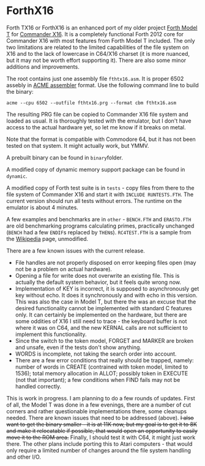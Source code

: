 # ForthX16
Forth TX16 or ForthX16 is an enhanced port of my older project [Forth Model T](https://github.com/VasylTsv/ForthModelT) for [Commander X16](https://www.commanderx16.com/). It is a completely functional Forth 2012 core for Commander X16 with most features from Forth Model T included. The only two limitations are related to the limited capabilities of the file system on X16 and to the lack of lowercase in C64/X16 charset (it is more nuanced, but it may not be worth effort supporting it). There are also some minor additions and improvements.

The root contains just one assembly file `fthtx16.asm`. It is proper 6502 assebly in [ACME assembler](https://sourceforge.net/projects/acme-crossass/files/win32/) format. Use the following command line to build the binary:
```
acme --cpu 6502 --outfile fthtx16.prg --format cbm fthtx16.asm
```
The resulting PRG file can be copied to Commander X16 file system and loaded as usual. It is thoroughly tested with the emulator, but I don't have access to the actual hardware yet, so let me know if it breaks on metal.

Note that the format is compatible with Commodore 64, but it has not been tested on that system. It might actually work, but YMMV.

A prebuilt binary can be found in `binary`folder.

A modified copy of dynamic memory support package can be found in `dynamic`.

A modified copy of Forth test suite is in `tests` - copy files from there to the file system of Commander X16 and start it with `INCLUDE RUNTESTS.FTH`. The current version should run all tests without errors. The runtime on the emulator is about 4 minutes.

A few examples and benchmarks are in `other` - `BENCH.FTH` and `ERASTO.FTH` are old benchmarking programs calculating primes, practically unchanged (`BENCH` had a few `ENDIF`s replaced by `THEN`s). `RC4TEST.FTH` is a sample from the [Wikipedia](https://en.wikipedia.org/wiki/Forth_(programming_language)) page, unmodified.

There are a few known issues with the current release.
* File handles are not properly disposed on error keeping files open (may not be a problem on actual hardware).
* Opening a file for write does not overwrite an existing file. This is actually the default system behavior, but it feels quite wrong now.
* Implementation of KEY is incorrect, it is supposed to asynchronously get key without echo. It does it synchronously and with echo in this version. This was also the case in Model T, but there the was an excuse that the desired functionality cannot be implemented with standard C features only. It can certainly be implemented on the hardware, but there are some oddities of X16 I still need to trace - the keyboard buffer is not where it was on C64, and the new KERNAL calls are not sufficient to implement this functionality.
* Since the switch to the token model, FORGET and MARKER are broken and unsafe, even if the tests don't show anything.
* WORDS is incomplete, not taking the search order into account.
* There are a few error conditions that really should be trapped, namely: number of words in CREATE (contrained with token model, limited to 1536); total memory allocation in ALLOT; possibly token in EXECUTE (not that important); a few conditions when FIND fails may not be handled correctly.

This is work in progress. I am planning to do a few rounds of updates. First of all, the Model T was done in a few evenings, there are a number of cut corners and rather questionable implementations there, some cleanups needed. There are known issues that need to be addressed (above). ~~I also want to get the binary smaller - it is at 11K now, but my goal is to get it to 8K and make it relocatable if possible, that would open an opportunity to easily move it to the ROM area.~~ Finally, I should test it with C64, it might just work there.
The other plans include porting this to Atari computers - that would only require a limited number of changes around the file system handling and other I/O.
